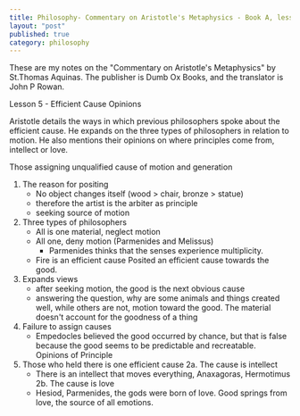 ```yaml
---
title: Philosophy- Commentary on Aristotle's Metaphysics - Book A, lesson 5
layout: "post"
published: true
category: philosophy
---
```

These are my notes on the "Commentary on Aristotle's Metaphysics" by St.Thomas Aquinas. The publisher is Dumb Ox Books, and the translator is John P Rowan.

Lesson 5 - Efficient Cause Opinions

Aristotle details the ways in which previous philosophers spoke about the efficient cause. He expands on the three types of philosophers in relation to motion. He also mentions their opinions on where principles come from, intellect or love. 

Those assigning unqualified cause of motion and generation
  1. The reason for positing
	  - No object changes itself (wood > chair, bronze > statue)
	  - therefore the artist is the arbiter as principle
	  - seeking source of motion
  2. Three types of philosophers
	  - All is one material, neglect motion
	  - All one, deny motion (Parmenides and Melissus) 
	    - Parmenides thinks that the senses experience multiplicity.
	  - Fire is an efficient cause
Posited an efficient cause towards the good.
  1. Expands views
	  - after seeking motion, the good is the next obvious cause
	  - answering the question, why are some animals and things created well, while others are not, motion toward the good. The material doesn't account for the goodness of a thing
  2. Failure to assign causes 
	  - Empedocles believed the good occurred by chance, but that is false because the good seems to be predictable and recreatable. 
Opinions of Principle
  1. Those who held there is one efficient cause
  2a. The cause is intellect
	  - There is an intellect that moves everything, Anaxagoras, Hermotimus
  2b. The cause is love
	  - Hesiod, Parmenides, the gods were born of love. Good springs from love, the source of all emotions.

	 

	


